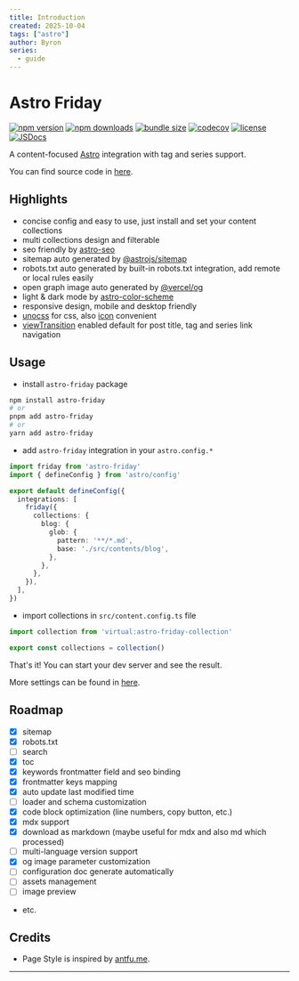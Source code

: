 ```yaml
---
title: Introduction
created: 2025-10-04
tags: ["astro"]
author: Byron
series:
  - guide
---
```


# Astro Friday

[![npm version](https://img.shields.io/npm/v/astro-friday)](https://npmjs.com/package/astro-friday)
[![npm downloads](https://img.shields.io/npm/dm/astro-friday)](https://npm.chart.dev/astro-friday)
[![bundle size](https://img.shields.io/bundlephobia/minzip/astro-friday)](https://bundlephobia.com/package/astro-friday)
[![codecov](https://img.shields.io/codecov/c/gh/byronogis/astro-friday)](https://codecov.io/gh/byronogis/astro-friday)
[![license](https://img.shields.io/github/license/byronogis/astro-friday)](https://github.com/byronogis/astro-friday/blob/main/LICENSE)
[![JSDocs][jsdocs-src]][jsdocs-href]

A content-focused [Astro](https://astro.build) integration with tag and series support.

You can find source code in [here](https://github.com/byronogis/astro-friday).

## Highlights

- concise config and easy to use, just install and set your content collections
- multi collections design and filterable
- seo friendly by [astro-seo](https://github.com/jonasmerlin/astro-seo)
- sitemap auto generated by [@astrojs/sitemap](https://docs.astro.build/en/guides/integrations-guide/sitemap/)
- robots.txt auto generated by built-in robots.txt integration, add remote or local rules easily
- open graph image auto generated by [@vercel/og](https://vercel.com/docs/og-image-generation)
- light & dark mode by [astro-color-scheme](https://github.com/surjithctly/astro-color-scheme)
- responsive design, mobile and desktop friendly
- [unocss](https://github.com/unocss/unocss) for css, also [icon](https://unocss.dev/presets/icons) convenient
- [viewTransition](https://docs.astro.build/en/guides/view-transitions/) enabled default for post title, tag and series link navigation

## Usage

- install `astro-friday` package

```bash
npm install astro-friday
# or
pnpm add astro-friday
# or
yarn add astro-friday
```

- add `astro-friday` integration in your `astro.config.*`

```ts
import friday from 'astro-friday'
import { defineConfig } from 'astro/config'

export default defineConfig({
  integrations: [
    friday({
      collections: {
        blog: {
          glob: {
            pattern: '**/*.md',
            base: './src/contents/blog',
          },
        },
      },
    }),
  ],
})
```

- import collections in `src/content.config.ts` file

```ts
import collection from 'virtual:astro-friday-collection'

export const collections = collection()
```

That's it! You can start your dev server and see the result.

More settings can be found in [here](./configuration).

## Roadmap

- [x] sitemap
- [x] robots.txt
- [ ] search
- [x] toc
- [x] keywords frontmatter field and seo binding
- [x] frontmatter keys mapping
- [x] auto update last modified time
- [ ] loader and schema customization
- [x] code block optimization (line numbers, copy button, etc.)
- [x] mdx support
- [x] download as markdown (maybe useful for mdx and also md which processed)
- [ ] multi-language version support
- [x] og image parameter customization
- [ ] configuration doc generate automatically
- [ ] assets management
- [ ] image preview
- etc.

## Credits

- Page Style is inspired by [antfu.me](https://antfu.me).

---

[jsdocs-src]: https://img.shields.io/badge/jsdocs-reference-1fa669
[jsdocs-href]: https://www.jsdocs.io/package/astro-friday
